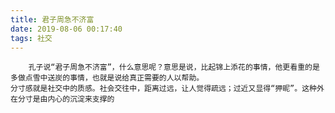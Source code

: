```yaml
---
title: 君子周急不济富
date: 2019-08-06 00:17:40
tags: 社交
---
```


		孔子说“君子周急不济富”，什么意思呢？意思是说，比起锦上添花的事情，他更看重的是多做点雪中送炭的事情，也就是说给真正需要的人以帮助。
    分寸感就是社交中的质感。社会交往中，距离过远，让人觉得疏远；过近又显得“狎昵”。这种外在分寸是由内心的沉淀来支撑的
